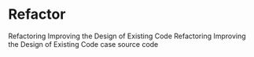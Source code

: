Refactor
========

Refactoring Improving the Design of Existing Code
Refactoring Improving the Design of Existing Code
case
source code
